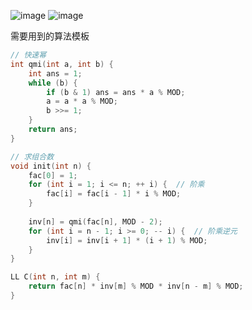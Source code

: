 ![image](https://github.com/user-attachments/assets/f14b3299-a678-4ea1-9004-e13a327868c8)
![image](https://github.com/user-attachments/assets/9afba2b5-0722-492f-ae35-ee8c3024db80)

需要用到的算法模板

```C++
// 快速幂
int qmi(int a, int b) {
    int ans = 1;
    while (b) {
        if (b & 1) ans = ans * a % MOD;
        a = a * a % MOD;
        b >>= 1;
    }
    return ans;
}
```

```C++
// 求组合数
void init(int n) {
    fac[0] = 1;
    for (int i = 1; i <= n; ++ i) {  // 阶乘
        fac[i] = fac[i - 1] * i % MOD;
    }
    
    inv[n] = qmi(fac[n], MOD - 2);
    for (int i = n - 1; i >= 0; -- i) {  // 阶乘逆元
        inv[i] = inv[i + 1] * (i + 1) % MOD;
    }
}

LL C(int n, int m) {
    return fac[n] * inv[m] % MOD * inv[n - m] % MOD;
}
```
